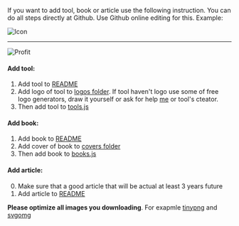 If you want to add tool, book or article use the following instruction.
You can do all steps directly at Github. Use Github online editing for this.
Example:

![Icon](https://raw.githubusercontent.com/web-animation/web-animation.github.io/master/assets/images/live-edit-icon.jpg)

---

![Profit](https://raw.githubusercontent.com/web-animation/web-animation.github.io/master/assets/images/profit.jpg)

#### Add tool:
1. Add tool to [README](https://github.com/web-animation/web-animation.github.io/blob/master/README.md)
2. Add logo of tool to [logos folder](https://github.com/web-animation/web-animation.github.io/tree/master/data/logos).
If tool haven't logo use some of free logo generators, draw it yourself or ask for help [me](https://github.com/sergey-pimenov) or tool's cteator.
3. Then add tool to [tools.js](https://github.com/web-animation/web-animation.github.io/tree/master/data/tools.js)

#### Add book:
1. Add book to [README](https://github.com/web-animation/web-animation.github.io/blob/master/README.md)
2. Add cover of book to [covers folder](https://github.com/web-animation/web-animation.github.io/tree/master/data/covers)
3. Then add book to [books.js](https://github.com/web-animation/web-animation.github.io/tree/master/data/books.js)


#### Add article:
0. Make sure that a good article that will be actual at least 3 years future
1. Add article to [README](https://github.com/web-animation/web-animation.github.io/blob/master/README.md)

**Please optimize all images you downloading**. For exapmle [tinypng](https://tinypng.com/) and [svgomg](https://jakearchibald.github.io/svgomg/)
